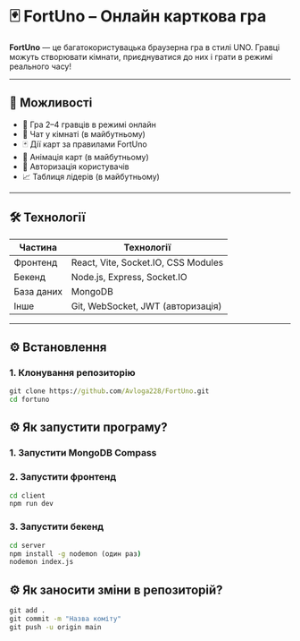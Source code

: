 # 🃏 FortUno – Онлайн карткова гра

**FortUno** — це багатокористувацька браузерна гра в стилі UNO. Гравці можуть створювати кімнати, приєднуватися до них і грати в режимі реального часу!

---

## 📌 Можливості
- 🔹 Гра 2–4 гравців в режимі онлайн
- 🔸 Чат у кімнаті (в майбутньому)
- 🃏 Дії карт за правилами FortUno
- 🎨 Анімація карт (в майбутньому)
- 👤 Авторизація користувачів 
- 📈 Таблиця лідерів (в майбутньому)

---

## 🛠 Технології

| Частина     | Технології                             |
|-------------|----------------------------------------|
| Фронтенд    | React, Vite, Socket.IO, CSS Modules    |
| Бекенд      | Node.js, Express, Socket.IO            |
| База даних  | MongoDB                                |
| Інше        | Git, WebSocket, JWT (авторизація)      |

---

## ⚙️ Встановлення

### 1. Клонування репозиторію
```cmd
git clone https://github.com/Avloga228/FortUno.git
cd fortuno
```

## ⚙️ Як запустити програму?

### 1. Запустити MongoDB Compass

### 2. Запустити фронтенд
```cmd
cd client
npm run dev
```

### 3. Запустити бекенд
```cmd
cd server
npm install -g nodemon (один раз)
nodemon index.js
```

## ⚙️ Як заносити зміни в репозиторій?

```cmd
git add .
git commit -m "Назва коміту"
git push -u origin main
```
